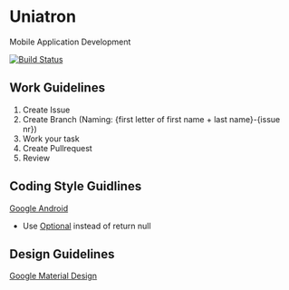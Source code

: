 # Uniatron
Mobile Application Development

[![Build Status](https://travis-ci.org/FHellmann/Uniatron.svg?branch=master)](https://travis-ci.org/FHellmann/Uniatron)

## Work Guidelines
1. Create Issue
2. Create Branch (Naming: {first letter of first name + last name}-{issue nr})
3. Work your task
4. Create Pullrequest
5. Review

## Coding Style Guidlines
[Google Android](https://source.android.com/setup/contribute/code-style)

- Use [Optional](http://www.baeldung.com/java-optional) instead of return null

## Design Guidelines
[Google Material Design](https://material.io/guidelines/material-design/introduction.html)
